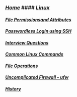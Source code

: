 ### *[Home](index.md)* #### *[Linux](linux.md)*

#### *[File Permissionsand Attributes](FilePermissionsandAttributes.md)*

#### *[Passwordless Login using SSH](PasswordlessLogin.md)*

#### *[Interview Questions](LinuxInterviewQuestions.md)*

#### *[Common Linux Commands](CommonLinuxCommands.md)* 

#### *[File Operations](fileOperations.md)* 

#### *[Uncomplicated Firewall - ufw](ufw.md)*

#### *[History](history.md)*
